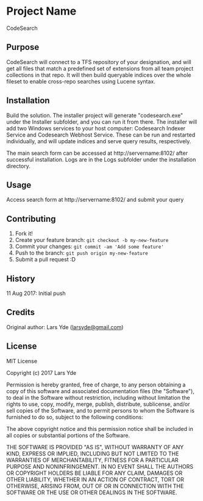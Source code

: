 # Project Name

CodeSearch

## Purpose
CodeSearch will connect to a TFS repository of your designation, and will get all files that match a predefined set of extensions from all team project collections in that repo. It will then build queryable indices over the whole fileset to enable cross-repo searches using Lucene syntax.

## Installation

Build the solution. The installer project will generate "codesearch.exe" under the Installer subfolder, and you can run it from there.
The installer will add two Windows services to your host computer: Codesearch Indexer Service and Codesearch Webhost Service. These can be run and 
restarted individually, and will update indices and serve query results, respectively.

The main search form can be accessed at http://servername:8102/ after successful installation.
Logs are in the Logs subfolder under the installation directory.

## Usage

Access search form at http://servername:8102/ and submit your query

## Contributing

1. Fork it!
2. Create your feature branch: `git checkout -b my-new-feature`
3. Commit your changes: `git commit -am 'Add some feature'`
4. Push to the branch: `git push origin my-new-feature`
5. Submit a pull request :D

## History

11 Aug 2017: Initial push

## Credits

Original author: Lars Yde (larsyde@gmail.com)

## License

MIT License

Copyright (c) 2017 Lars Yde

Permission is hereby granted, free of charge, to any person obtaining a copy
of this software and associated documentation files (the "Software"), to deal
in the Software without restriction, including without limitation the rights
to use, copy, modify, merge, publish, distribute, sublicense, and/or sell
copies of the Software, and to permit persons to whom the Software is
furnished to do so, subject to the following conditions:

The above copyright notice and this permission notice shall be included in all
copies or substantial portions of the Software.

THE SOFTWARE IS PROVIDED "AS IS", WITHOUT WARRANTY OF ANY KIND, EXPRESS OR
IMPLIED, INCLUDING BUT NOT LIMITED TO THE WARRANTIES OF MERCHANTABILITY,
FITNESS FOR A PARTICULAR PURPOSE AND NONINFRINGEMENT. IN NO EVENT SHALL THE
AUTHORS OR COPYRIGHT HOLDERS BE LIABLE FOR ANY CLAIM, DAMAGES OR OTHER
LIABILITY, WHETHER IN AN ACTION OF CONTRACT, TORT OR OTHERWISE, ARISING FROM,
OUT OF OR IN CONNECTION WITH THE SOFTWARE OR THE USE OR OTHER DEALINGS IN THE
SOFTWARE.
